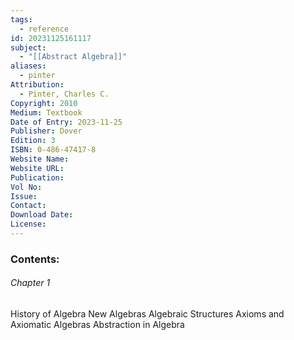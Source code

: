 ```yaml
---
tags:
  - reference
id: 20231125161117
subject:
  - "[[Abstract Algebra]]"
aliases:
  - pinter
Attribution:
  - Pinter, Charles C.
Copyright: 2010
Medium: Textbook
Date of Entry: 2023-11-25
Publisher: Dover
Edition: 3
ISBN: 0-486-47417-8
Website Name: 
Website URL: 
Publication: 
Vol No: 
Issue: 
Contact: 
Download Date: 
License:
---
```

### Contents:

###### Chapter 1
History of Algebra
New Algebras
Algebraic Structures
Axioms and Axiomatic Algebras
Abstraction in Algebra